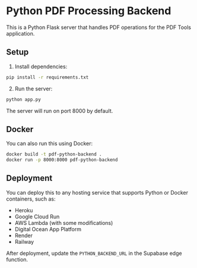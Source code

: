 
# Python PDF Processing Backend

This is a Python Flask server that handles PDF operations for the PDF Tools application.

## Setup

1. Install dependencies:

```bash
pip install -r requirements.txt
```

2. Run the server:

```bash
python app.py
```

The server will run on port 8000 by default.

## Docker

You can also run this using Docker:

```bash
docker build -t pdf-python-backend .
docker run -p 8000:8000 pdf-python-backend
```

## Deployment

You can deploy this to any hosting service that supports Python or Docker containers, such as:

- Heroku
- Google Cloud Run
- AWS Lambda (with some modifications)
- Digital Ocean App Platform
- Render
- Railway

After deployment, update the `PYTHON_BACKEND_URL` in the Supabase edge function.
